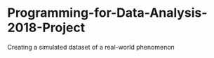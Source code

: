 # Programming-for-Data-Analysis-2018-Project
Creating a simulated dataset of a real-world phenomenon
